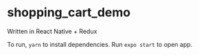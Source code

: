 # shopping_cart_demo

Written in React Native + Redux

To run, `yarn` to install dependencies.
Run `expo start` to open app.

